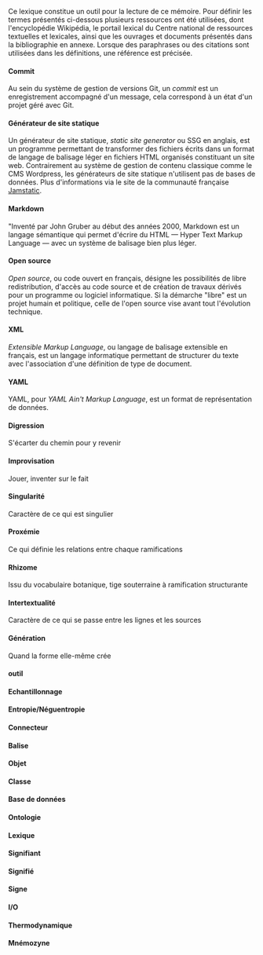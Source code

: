 Ce lexique constitue un outil pour la lecture de ce mémoire.
Pour définir les termes présentés ci-dessous plusieurs ressources ont été utilisées, dont l'encyclopédie Wikipédia, le portail lexical du Centre national de ressources textuelles et lexicales, ainsi que les ouvrages et documents présentés dans la bibliographie en annexe.
Lorsque des paraphrases ou des citations sont utilisées dans les définitions, une référence est précisée.

#### Commit
Au sein du système de gestion de versions Git, un _commit_ est un enregistrement accompagné d'un message, cela correspond à un état d'un projet géré avec Git.

#### Générateur de site statique
Un générateur de site statique, _static site generator_ ou SSG en anglais, est un programme permettant de transformer des fichiers écrits dans un format de langage de balisage léger en fichiers HTML organisés constituant un site web.
Contrairement au système de gestion de contenu classique comme le CMS Wordpress, les générateurs de site statique n'utilisent pas de bases de données.
Plus d'informations via le site de la communauté française [Jamstatic](https://jamstatic.fr/).

#### Markdown
"Inventé par John Gruber au début des années 2000, Markdown est un langage sémantique qui permet d'écrire du HTML — Hyper Text Markup Language — avec un système de balisage bien plus léger.

#### Open source
_Open source_, ou code ouvert en français, désigne les possibilités de libre redistribution, d'accès au code source et de création de travaux dérivés pour un programme ou logiciel informatique.
Si la démarche "libre" est un projet humain et politique, celle de l'open source vise avant tout l'évolution technique.

#### XML
_Extensible Markup Language_, ou langage de balisage extensible en français, est un langage informatique permettant de structurer du texte avec l'association d'une définition de type de document.

#### YAML
YAML, pour _YAML Ain't Markup Language_, est un format de représentation de données.

#### Digression
S'écarter du chemin pour y revenir

#### Improvisation
Jouer, inventer sur le fait

#### Singularité
Caractère de ce qui est singulier

#### Proxémie
Ce qui définie les relations entre chaque ramifications

#### Rhizome
Issu du vocabulaire botanique, tige souterraine à ramification structurante

#### Intertextualité
Caractère de ce qui se passe entre les lignes et les sources

#### Génération
Quand la forme elle-même crée

#### outil

#### Echantillonnage

#### Entropie/Néguentropie

#### Connecteur

#### Balise

#### Objet

#### Classe

#### Base de données

#### Ontologie

#### Lexique

#### Signifiant

#### Signifié

#### Signe

#### I/O

#### Thermodynamique

#### Mnémozyne
